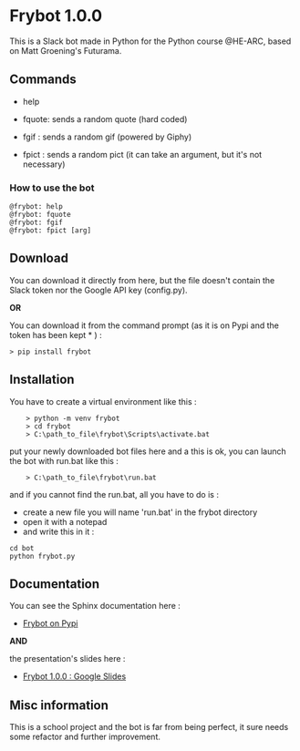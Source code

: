 # Frybot 1.0.0

This is a Slack bot made in Python for the Python course @HE-ARC, based on Matt Groening's Futurama.

## Commands 

  - help 
  
  - fquote: sends a random quote (hard coded)

  - fgif  : sends a random gif (powered by Giphy)

  - fpict : sends a random pict (it can take an argument, but it's not necessary)
  
### How to use the bot

```
@frybot: help
@frybot: fquote
@frybot: fgif
@frybot: fpict [arg]
```

## Download

You can download it directly from here, but the file doesn't contain the Slack token nor the Google API key (config.py).

__OR__

You can download it from the command prompt (as it is on Pypi and the token has been kept \* ) :
```
> pip install frybot
```
## Installation

You have to create a virtual environment like this : 
```
	> python -m venv frybot
	> cd frybot
	> C:\path_to_file\frybot\Scripts\activate.bat
```

put your newly downloaded bot files here and a this is ok, you can launch the bot with run.bat like this :
```
	> C:\path_to_file\frybot\run.bat
```

and if you cannot find the run.bat, all you have to do is : 

- create a new file you will name 'run.bat' in the frybot directory
- open it with a notepad
- and write this in it :

```
cd bot
python frybot.py
```

## Documentation

You can see the Sphinx documentation here : 

- [Frybot on Pypi](https://pythonhosted.org/Frybot/)

__AND__

the presentation's slides here :

- [Frybot 1.0.0 : Google Slides ](https://docs.google.com/presentation/d/11Q3YKVWSmejfARv8pe0145vUkazRgnUUCuXEkOQKUsY/edit?usp=sharing)

## Misc information

This is a school project and the bot is far from being perfect, it sure needs some refactor and further improvement.
